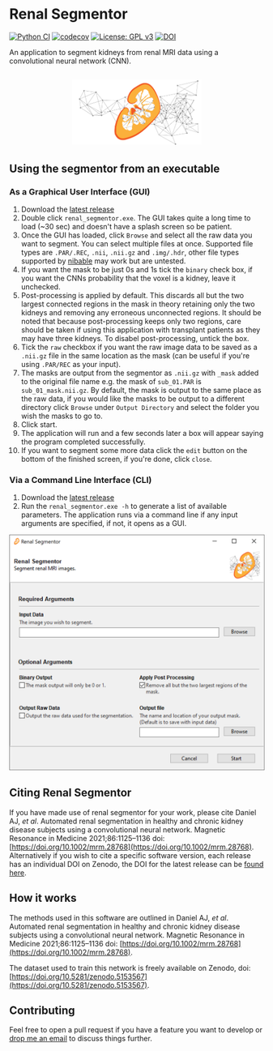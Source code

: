# Renal Segmentor
[![Python CI](https://github.com/alexdaniel654/Renal_Segmentor/actions/workflows/python_ci.yml/badge.svg?branch=master)](https://github.com/alexdaniel654/Renal_Segmentor/actions/workflows/python_ci.yml)
[![codecov](https://codecov.io/gh/alexdaniel654/Renal_Segmentor/branch/master/graph/badge.svg?token=6oSiDfrFpJ)](https://codecov.io/gh/alexdaniel654/Renal_Segmentor)
[![License: GPL v3](https://img.shields.io/badge/License-GPLv3-blue.svg)](https://www.gnu.org/licenses/gpl-3.0)
[![DOI](https://zenodo.org/badge/236753300.svg)](https://zenodo.org/badge/latestdoi/236753300)

An application to segment kidneys from renal MRI data using a convolutional neural network (CNN).

<h2 align="center"><img src="images/banner.png" height="128"></h2>

## Using the segmentor from an executable
### As a Graphical User Interface (GUI)

1. Download the [latest release](https://github.com/alexdaniel654/Renal_Segmentor/releases/latest/download/renal_segmentor.exe)
2. Double click `renal_segmentor.exe`. The GUI takes quite a long time to load (~30 sec) and doesn't have a splash screen so be patient.
3. Once the GUI has loaded, click `Browse` and select all the raw data you want to segment. You can select multiple files at once. Supported file types are `.PAR/.REC`, `.nii`, `.nii.gz` and `.img/.hdr`, other file types supported by [nibable](https://nipy.org/nibabel/api.html#file-formats) may work but are untested.
4. If you want the mask to be just 0s and 1s tick the `binary` check box, if you want the CNNs probability that the voxel is a kidney, leave it unchecked.
5. Post-processing is applied by default. This discards all but the two largest connected regions in the mask in theory retaining only the two kidneys and removing any erroneous unconnected regions. It should be noted that because post-processing keeps only two regions, care should be taken if using this application with transplant patients as they may have three kidneys. To disabel post-processing, untick the box.
6. Tick the `raw` checkbox if you want the raw image data to be saved as a `.nii.gz` file in the same location as the mask (can be useful if you're using `.PAR/REC` as your input).
7. The masks are output from the segmentor as `.nii.gz` with `_mask` added to the original file name e.g. the mask of `sub_01.PAR` is `sub_01_mask.nii.gz`. By default, the mask is output to the same place as the raw data, if you would like the masks to be output to a different directory click `Browse` under `Output Directory` and select the folder you wish the masks to go to.
8. Click start.
9. The application will run and a few seconds later a box will appear saying the program completed successfully. 
10. If you want to segment some more data click the `edit` button on the bottom of the finished screen, if you're done, click `close`.

### Via a Command Line Interface (CLI)
1. Download the [latest release](https://github.com/alexdaniel654/Renal_Segmentor/releases/latest/download/renal_segmentor.exe)
2. Run the `renal_segmentor.exe -h` to generate a list of available parameters. The application runs via a command line if any input arguments are specified, if not, it opens as a GUI.

![Interface](images/screenshot.png)

## Citing Renal Segmentor
If you have made use of renal segmentor for your work, please cite Daniel AJ, _et al_. Automated renal segmentation in healthy and chronic kidney disease subjects using a convolutional neural network. Magnetic Resonance in Medicine 2021;86:1125–1136 doi: [https://doi.org/10.1002/mrm.28768](https://doi.org/10.1002/mrm.28768). Alternatively if you wish to cite a specific software version, each release has an individual DOI on Zenodo, the DOI for the latest release can be [found here](https://doi.org/10.5281/zenodo.4068850).

## How it works

The methods used in this software are outlined in Daniel AJ, _et al_. Automated renal segmentation in healthy and chronic kidney disease subjects using a convolutional neural network. Magnetic Resonance in Medicine 2021;86:1125–1136 doi: [https://doi.org/10.1002/mrm.28768](https://doi.org/10.1002/mrm.28768).

The dataset used to train this network is freely available on Zenodo, doi: [https://doi.org/10.5281/zenodo.5153567](https://doi.org/10.5281/zenodo.5153567).


## Contributing

Feel free to open a pull request if you have a feature you want to develop or [drop me an email](mailto:alexander.daniel@nottingham.ac.uk) to discuss things further.
